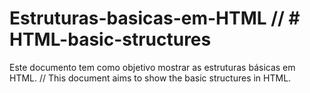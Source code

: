 # Estruturas-basicas-em-HTML // # HTML-basic-structures
Este documento tem como objetivo mostrar as estruturas básicas em HTML.
//
This document aims to show the basic structures in HTML.

